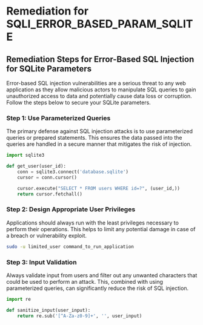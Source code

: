 # Remediation for SQLI_ERROR_BASED_PARAM_SQLITE

## Remediation Steps for Error-Based SQL Injection for SQLite Parameters
Error-based SQL injection vulnerabilities are a serious threat to any web application as they allow malicious actors to manipulate SQL queries to gain unauthorized access to data and potentially cause data loss or corruption. Follow the steps below to secure your SQLite parameters.

### Step 1: Use Parameterized Queries
The primary defense against SQL injection attacks is to use parameterized queries or prepared statements. This ensures the data passed into the queries are handled in a secure manner that mitigates the risk of injection.

```python
import sqlite3

def get_user(user_id):
    conn = sqlite3.connect('database.sqlite')
    cursor = conn.cursor()

    cursor.execute("SELECT * FROM users WHERE id=?", (user_id,))
    return cursor.fetchall()
```

### Step 2: Design Appropriate User Privileges
Applications should always run with the least privileges necessary to perform their operations. This helps to limit any potential damage in case of a breach or vulnerability exploit.

```bash
sudo -u limited_user command_to_run_application
```

### Step 3: Input Validation
Always validate input from users and filter out any unwanted characters that could be used to perform an attack. This, combined with using parameterized queries, can significantly reduce the risk of SQL injection.

```python
import re

def sanitize_input(user_input):
    return re.sub('[^A-Za-z0-9]+', '', user_input)
```